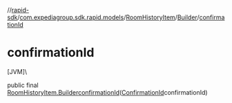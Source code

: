 //[rapid-sdk](../../../../index.md)/[com.expediagroup.sdk.rapid.models](../../index.md)/[RoomHistoryItem](../index.md)/[Builder](index.md)/[confirmationId](confirmation-id.md)

# confirmationId

[JVM]\

public final [RoomHistoryItem.Builder](index.md)[confirmationId](confirmation-id.md)([ConfirmationId](../../-confirmation-id/index.md)confirmationId)

